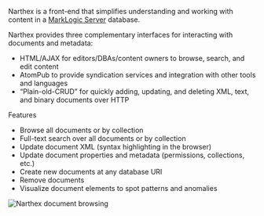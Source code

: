 Narthex is a front-end that simplifies understanding and working with content in a [MarkLogic Server](http://www.marklogic.com/product/marklogic-server.html) database.

Narthex provides three complementary interfaces for interacting with documents and metadata:

*  HTML/AJAX for editors/DBAs/content owners to browse, search, and edit content
*  AtomPub to provide syndication services and integration with other tools and languages
*  “Plain-old-CRUD” for quickly adding, updating, and deleting XML, text, and binary documents over HTTP

Features

*  Browse all documents or by collection
*  Full-text search over all documents or by collection
*  Update document XML (syntax highlighting in the browser)
*  Update document properties and metadata (permissions, collections, etc.)
*  Create new documents at any database URI
*  Remove documents
*  Visualize document elements to spot patterns and anomalies

![Narthex document browsing](http://makeig.com/marklogic/narthex-documents.png)